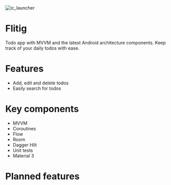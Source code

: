 ![ic_launcher](https://user-images.githubusercontent.com/82329099/200898902-ff173426-4529-43cf-80e0-735a5dcfa119.png)
# Flitig
Todo app with MVVM and the latest Android architecture components. Keep track of your daily todos with ease.
# Features
- Add, edit and delete todos
- Easily search for todos
# Key components
- MVVM
- Coroutines
- Flow
- Room
- Dagger Hilt
- Unit tests
- Material 3
# Planned features

